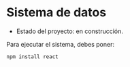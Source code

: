 <h1> Sistema de datos </h1>

- Estado del proyecto: en construcción.

Para ejecutar el sistema, debes poner: 

``` npm install react ```
